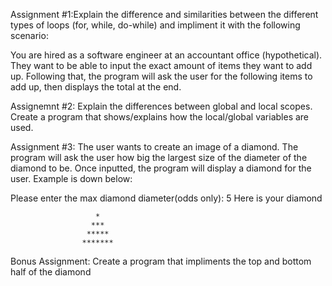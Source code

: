 Assignment #1:Explain the difference and similarities between the different types of loops
(for, while, do-while) and impliment it with the following scenario: 

You are hired as a software engineer at an accountant office (hypothetical). They want to
be able to input the exact amount of items they want to add up. Following that, the program
will ask the user for the following items to add up, then displays the total at the end.


Assignemnt #2: Explain the differences between global and local scopes. Create a program that
shows/explains how the local/global variables are used.


Assignment #3: The user wants to create an image of a diamond. The program will ask the user
how big the largest size of the diameter of the diamond to be. Once inputted, the program will
display a diamond for the user. Example is down below:


Please enter the max diamond diameter(odds only): 5
Here is your diamond


                       *
                      ***
                     *****
                    *******
                    
                    
                    
Bonus Assignment: Create a program that impliments the top and bottom half of the diamond



